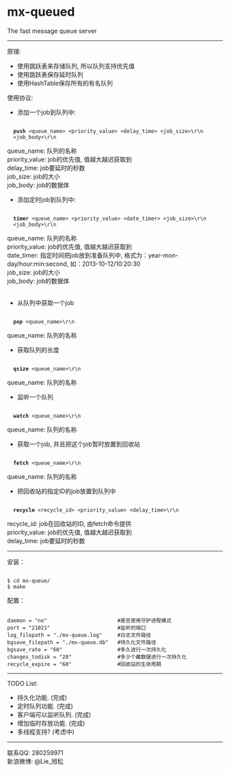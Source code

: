 mx-queued
=========

The fast message queue server

-------------------------------------------------

原理:
* 使用跳跃表来存储队列, 所以队列支持优先值
* 使用跳跃表保存延时队列
* 使用HashTable保存所有的有名队列

使用协议:<br />
* 添加一个job到队列中:
<pre><code>
  <b>push</b> &lt;queue_name&gt; &lt;priority_value&gt; &lt;delay_time&gt; &lt;job_size&gt;\r\n
  &lt;job_body&gt;\r\n
</code></pre>
queue_name: 队列的名称<br />
priority_value: job的优先值, 值越大越迟获取到<br />
delay_time: job要延时的秒数<br />
job_size: job的大小<br />
job_body: job的数据体<br />

* 添加定时job到队列中:
<pre><code>
  <b>timer</b> &lt;queue_name&gt; &lt;priority_value&gt; &lt;date_timer&gt; &lt;job_size&gt;\r\n
  &lt;job_body&gt;\r\n
</code></pre>
queue_name: 队列的名称<br />
priority_value: job的优先值, 值越大越迟获取到<br />
date_timer: 指定时间把job放到准备队列中, 格式为：year-mon-day/hour:min:second, 如：2013-10-12/10:20:30<br />
job_size: job的大小<br />
job_body: job的数据体<br /><br />

* 从队列中获取一个job
<pre><code>
  <b>pop</b> &lt;queue_name&gt;\r\n
</code></pre>
queue_name: 队列的名称

* 获取队列的长度
<pre><code>
  <b>qsize</b> &lt;queue_name&gt;\r\n
</code></pre>
queue_name: 队列的名称

* 监听一个队列
<pre><code>
  <b>watch</b> &lt;queue_name&gt;\r\n
</code></pre>
queue_name: 队列的名称<br />

* 获取一个job, 并且把这个job暂时放置到回收站
<pre><code>
  <b>fetch</b> &lt;queue_name&gt;\r\n
</code></pre>
queue_name: 队列的名称<br />

* 把回收站的指定ID的job放置到队列中
<pre><code>
  <b>recycle</b> &lt;recycle_id&gt; &lt;priority_value&gt; &lt;delay_time&gt;\r\n
</code></pre>
recycle_id: job在回收站的ID, 由fetch命令提供<br />
priority_value: job的优先值, 值越大越迟获取到<br />
delay_time: job要延时的秒数<br />

-------------------------------------------------

安装：
<pre><code>
$ cd mx-queue/
$ make
</code></pre>

配置：
<pre><code>
daemon = "no"                       #是否使用守护进程模式
port = "21021"                      #监听的端口
log_filepath = "./mx-queue.log"     #日志文件路径
bgsave_filepath = "./mx-queue.db"   #持久化文件路径
bgsave_rate = "60"                  #多久进行一次持久化
changes_todisk = "20"               #多少个藏数据进行一次持久化
recycle_expire = "60"               #回收站的生命周期
</code></pre>

-------------------------------------------------
TODO List:

* 持久化功能. (完成)
* 定时队列功能. (完成)
* 客户端可以监听队列. (完成)
* 增加临时存放功能. (完成)
* 多线程支持? (考虑中)

-------------------------------------------------
联系QQ: 280259971<br />
新浪微博: @Lie_旭松

